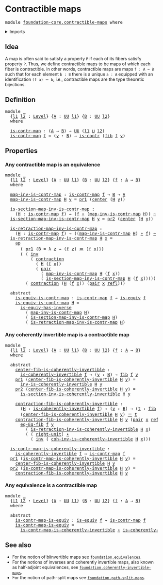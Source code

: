 # Contractible maps

<pre class="Agda"><a id="30" class="Keyword">module</a> <a id="37" href="foundation-core.contractible-maps.html" class="Module">foundation-core.contractible-maps</a> <a id="71" class="Keyword">where</a>
</pre>
<details><summary>Imports</summary>

<pre class="Agda"><a id="127" class="Keyword">open</a> <a id="132" class="Keyword">import</a> <a id="139" href="foundation.action-on-identifications-functions.html" class="Module">foundation.action-on-identifications-functions</a>
<a id="186" class="Keyword">open</a> <a id="191" class="Keyword">import</a> <a id="198" href="foundation.dependent-pair-types.html" class="Module">foundation.dependent-pair-types</a>
<a id="230" class="Keyword">open</a> <a id="235" class="Keyword">import</a> <a id="242" href="foundation.universe-levels.html" class="Module">foundation.universe-levels</a>

<a id="270" class="Keyword">open</a> <a id="275" class="Keyword">import</a> <a id="282" href="foundation-core.coherently-invertible-maps.html" class="Module">foundation-core.coherently-invertible-maps</a>
<a id="325" class="Keyword">open</a> <a id="330" class="Keyword">import</a> <a id="337" href="foundation-core.contractible-types.html" class="Module">foundation-core.contractible-types</a>
<a id="372" class="Keyword">open</a> <a id="377" class="Keyword">import</a> <a id="384" href="foundation-core.equivalences.html" class="Module">foundation-core.equivalences</a>
<a id="413" class="Keyword">open</a> <a id="418" class="Keyword">import</a> <a id="425" href="foundation-core.fibers-of-maps.html" class="Module">foundation-core.fibers-of-maps</a>
<a id="456" class="Keyword">open</a> <a id="461" class="Keyword">import</a> <a id="468" href="foundation-core.function-types.html" class="Module">foundation-core.function-types</a>
<a id="499" class="Keyword">open</a> <a id="504" class="Keyword">import</a> <a id="511" href="foundation-core.homotopies.html" class="Module">foundation-core.homotopies</a>
<a id="538" class="Keyword">open</a> <a id="543" class="Keyword">import</a> <a id="550" href="foundation-core.identity-types.html" class="Module">foundation-core.identity-types</a>
</pre>
</details>

## Idea

A map is often said to satisfy a property `P` if each of its fibers satisfy
property `P`. Thus, we define contractible maps to be maps of which each fiber
is contractible. In other words, contractible maps are maps `f : A → B` such
that for each element `b : B` there is a unique `a : A` equipped with an
identification `(f a) ＝ b`, i.e., contractible maps are the type theoretic
bijections.

## Definition

<pre class="Agda"><a id="1023" class="Keyword">module</a> <a id="1030" href="foundation-core.contractible-maps.html#1030" class="Module">_</a>
  <a id="1034" class="Symbol">{</a><a id="1035" href="foundation-core.contractible-maps.html#1035" class="Bound">l1</a> <a id="1038" href="foundation-core.contractible-maps.html#1038" class="Bound">l2</a> <a id="1041" class="Symbol">:</a> <a id="1043" href="Agda.Primitive.html#591" class="Postulate">Level</a><a id="1048" class="Symbol">}</a> <a id="1050" class="Symbol">{</a><a id="1051" href="foundation-core.contractible-maps.html#1051" class="Bound">A</a> <a id="1053" class="Symbol">:</a> <a id="1055" href="Agda.Primitive.html#320" class="Primitive">UU</a> <a id="1058" href="foundation-core.contractible-maps.html#1035" class="Bound">l1</a><a id="1060" class="Symbol">}</a> <a id="1062" class="Symbol">{</a><a id="1063" href="foundation-core.contractible-maps.html#1063" class="Bound">B</a> <a id="1065" class="Symbol">:</a> <a id="1067" href="Agda.Primitive.html#320" class="Primitive">UU</a> <a id="1070" href="foundation-core.contractible-maps.html#1038" class="Bound">l2</a><a id="1072" class="Symbol">}</a>
  <a id="1076" class="Keyword">where</a>

  <a id="1085" href="foundation-core.contractible-maps.html#1085" class="Function">is-contr-map</a> <a id="1098" class="Symbol">:</a> <a id="1100" class="Symbol">(</a><a id="1101" href="foundation-core.contractible-maps.html#1051" class="Bound">A</a> <a id="1103" class="Symbol">→</a> <a id="1105" href="foundation-core.contractible-maps.html#1063" class="Bound">B</a><a id="1106" class="Symbol">)</a> <a id="1108" class="Symbol">→</a> <a id="1110" href="Agda.Primitive.html#320" class="Primitive">UU</a> <a id="1113" class="Symbol">(</a><a id="1114" href="foundation-core.contractible-maps.html#1035" class="Bound">l1</a> <a id="1117" href="Agda.Primitive.html#804" class="Primitive Operator">⊔</a> <a id="1119" href="foundation-core.contractible-maps.html#1038" class="Bound">l2</a><a id="1121" class="Symbol">)</a>
  <a id="1125" href="foundation-core.contractible-maps.html#1085" class="Function">is-contr-map</a> <a id="1138" href="foundation-core.contractible-maps.html#1138" class="Bound">f</a> <a id="1140" class="Symbol">=</a> <a id="1142" class="Symbol">(</a><a id="1143" href="foundation-core.contractible-maps.html#1143" class="Bound">y</a> <a id="1145" class="Symbol">:</a> <a id="1147" href="foundation-core.contractible-maps.html#1063" class="Bound">B</a><a id="1148" class="Symbol">)</a> <a id="1150" class="Symbol">→</a> <a id="1152" href="foundation-core.contractible-types.html#780" class="Function">is-contr</a> <a id="1161" class="Symbol">(</a><a id="1162" href="foundation-core.fibers-of-maps.html#845" class="Function">fib</a> <a id="1166" href="foundation-core.contractible-maps.html#1138" class="Bound">f</a> <a id="1168" href="foundation-core.contractible-maps.html#1143" class="Bound">y</a><a id="1169" class="Symbol">)</a>
</pre>
## Properties

### Any contractible map is an equivalence

<pre class="Agda"><a id="1243" class="Keyword">module</a> <a id="1250" href="foundation-core.contractible-maps.html#1250" class="Module">_</a>
  <a id="1254" class="Symbol">{</a><a id="1255" href="foundation-core.contractible-maps.html#1255" class="Bound">l1</a> <a id="1258" href="foundation-core.contractible-maps.html#1258" class="Bound">l2</a> <a id="1261" class="Symbol">:</a> <a id="1263" href="Agda.Primitive.html#591" class="Postulate">Level</a><a id="1268" class="Symbol">}</a> <a id="1270" class="Symbol">{</a><a id="1271" href="foundation-core.contractible-maps.html#1271" class="Bound">A</a> <a id="1273" class="Symbol">:</a> <a id="1275" href="Agda.Primitive.html#320" class="Primitive">UU</a> <a id="1278" href="foundation-core.contractible-maps.html#1255" class="Bound">l1</a><a id="1280" class="Symbol">}</a> <a id="1282" class="Symbol">{</a><a id="1283" href="foundation-core.contractible-maps.html#1283" class="Bound">B</a> <a id="1285" class="Symbol">:</a> <a id="1287" href="Agda.Primitive.html#320" class="Primitive">UU</a> <a id="1290" href="foundation-core.contractible-maps.html#1258" class="Bound">l2</a><a id="1292" class="Symbol">}</a> <a id="1294" class="Symbol">{</a><a id="1295" href="foundation-core.contractible-maps.html#1295" class="Bound">f</a> <a id="1297" class="Symbol">:</a> <a id="1299" href="foundation-core.contractible-maps.html#1271" class="Bound">A</a> <a id="1301" class="Symbol">→</a> <a id="1303" href="foundation-core.contractible-maps.html#1283" class="Bound">B</a><a id="1304" class="Symbol">}</a>
  <a id="1308" class="Keyword">where</a>

  <a id="1317" href="foundation-core.contractible-maps.html#1317" class="Function">map-inv-is-contr-map</a> <a id="1338" class="Symbol">:</a> <a id="1340" href="foundation-core.contractible-maps.html#1085" class="Function">is-contr-map</a> <a id="1353" href="foundation-core.contractible-maps.html#1295" class="Bound">f</a> <a id="1355" class="Symbol">→</a> <a id="1357" href="foundation-core.contractible-maps.html#1283" class="Bound">B</a> <a id="1359" class="Symbol">→</a> <a id="1361" href="foundation-core.contractible-maps.html#1271" class="Bound">A</a>
  <a id="1365" href="foundation-core.contractible-maps.html#1317" class="Function">map-inv-is-contr-map</a> <a id="1386" href="foundation-core.contractible-maps.html#1386" class="Bound">H</a> <a id="1388" href="foundation-core.contractible-maps.html#1388" class="Bound">y</a> <a id="1390" class="Symbol">=</a> <a id="1392" href="foundation.dependent-pair-types.html#603" class="Field">pr1</a> <a id="1396" class="Symbol">(</a><a id="1397" href="foundation-core.contractible-types.html#872" class="Function">center</a> <a id="1404" class="Symbol">(</a><a id="1405" href="foundation-core.contractible-maps.html#1386" class="Bound">H</a> <a id="1407" href="foundation-core.contractible-maps.html#1388" class="Bound">y</a><a id="1408" class="Symbol">))</a>

  <a id="1414" href="foundation-core.contractible-maps.html#1414" class="Function">is-section-map-inv-is-contr-map</a> <a id="1446" class="Symbol">:</a>
    <a id="1452" class="Symbol">(</a><a id="1453" href="foundation-core.contractible-maps.html#1453" class="Bound">H</a> <a id="1455" class="Symbol">:</a> <a id="1457" href="foundation-core.contractible-maps.html#1085" class="Function">is-contr-map</a> <a id="1470" href="foundation-core.contractible-maps.html#1295" class="Bound">f</a><a id="1471" class="Symbol">)</a> <a id="1473" class="Symbol">→</a> <a id="1475" class="Symbol">(</a><a id="1476" href="foundation-core.contractible-maps.html#1295" class="Bound">f</a> <a id="1478" href="foundation-core.function-types.html#440" class="Function Operator">∘</a> <a id="1480" class="Symbol">(</a><a id="1481" href="foundation-core.contractible-maps.html#1317" class="Function">map-inv-is-contr-map</a> <a id="1502" href="foundation-core.contractible-maps.html#1453" class="Bound">H</a><a id="1503" class="Symbol">))</a> <a id="1506" href="foundation-core.homotopies.html#2268" class="Function Operator">~</a> <a id="1508" href="foundation-core.function-types.html#307" class="Function">id</a>
  <a id="1513" href="foundation-core.contractible-maps.html#1414" class="Function">is-section-map-inv-is-contr-map</a> <a id="1545" href="foundation-core.contractible-maps.html#1545" class="Bound">H</a> <a id="1547" href="foundation-core.contractible-maps.html#1547" class="Bound">y</a> <a id="1549" class="Symbol">=</a> <a id="1551" href="foundation.dependent-pair-types.html#615" class="Field">pr2</a> <a id="1555" class="Symbol">(</a><a id="1556" href="foundation-core.contractible-types.html#872" class="Function">center</a> <a id="1563" class="Symbol">(</a><a id="1564" href="foundation-core.contractible-maps.html#1545" class="Bound">H</a> <a id="1566" href="foundation-core.contractible-maps.html#1547" class="Bound">y</a><a id="1567" class="Symbol">))</a>

  <a id="1573" href="foundation-core.contractible-maps.html#1573" class="Function">is-retraction-map-inv-is-contr-map</a> <a id="1608" class="Symbol">:</a>
    <a id="1614" class="Symbol">(</a><a id="1615" href="foundation-core.contractible-maps.html#1615" class="Bound">H</a> <a id="1617" class="Symbol">:</a> <a id="1619" href="foundation-core.contractible-maps.html#1085" class="Function">is-contr-map</a> <a id="1632" href="foundation-core.contractible-maps.html#1295" class="Bound">f</a><a id="1633" class="Symbol">)</a> <a id="1635" class="Symbol">→</a> <a id="1637" class="Symbol">((</a><a id="1639" href="foundation-core.contractible-maps.html#1317" class="Function">map-inv-is-contr-map</a> <a id="1660" href="foundation-core.contractible-maps.html#1615" class="Bound">H</a><a id="1661" class="Symbol">)</a> <a id="1663" href="foundation-core.function-types.html#440" class="Function Operator">∘</a> <a id="1665" href="foundation-core.contractible-maps.html#1295" class="Bound">f</a><a id="1666" class="Symbol">)</a> <a id="1668" href="foundation-core.homotopies.html#2268" class="Function Operator">~</a> <a id="1670" href="foundation-core.function-types.html#307" class="Function">id</a>
  <a id="1675" href="foundation-core.contractible-maps.html#1573" class="Function">is-retraction-map-inv-is-contr-map</a> <a id="1710" href="foundation-core.contractible-maps.html#1710" class="Bound">H</a> <a id="1712" href="foundation-core.contractible-maps.html#1712" class="Bound">x</a> <a id="1714" class="Symbol">=</a>
    <a id="1720" href="foundation.action-on-identifications-functions.html#768" class="Function">ap</a>
      <a id="1729" class="Symbol">(</a> <a id="1731" href="foundation.dependent-pair-types.html#603" class="Field">pr1</a> <a id="1735" class="Symbol">{</a><a id="1736" class="Argument">B</a> <a id="1738" class="Symbol">=</a> <a id="1740" class="Symbol">λ</a> <a id="1742" href="foundation-core.contractible-maps.html#1742" class="Bound">z</a> <a id="1744" class="Symbol">→</a> <a id="1746" class="Symbol">(</a><a id="1747" href="foundation-core.contractible-maps.html#1295" class="Bound">f</a> <a id="1749" href="foundation-core.contractible-maps.html#1742" class="Bound">z</a><a id="1750" class="Symbol">)</a> <a id="1752" href="foundation-core.identity-types.html#5608" class="Function Operator">＝</a> <a id="1754" class="Symbol">(</a><a id="1755" href="foundation-core.contractible-maps.html#1295" class="Bound">f</a> <a id="1757" href="foundation-core.contractible-maps.html#1712" class="Bound">x</a><a id="1758" class="Symbol">)})</a>
      <a id="1768" class="Symbol">(</a> <a id="1770" class="Symbol">(</a> <a id="1772" href="foundation-core.identity-types.html#6845" class="Function">inv</a>
          <a id="1786" class="Symbol">(</a> <a id="1788" href="foundation-core.contractible-types.html#1210" class="Function">contraction</a>
            <a id="1812" class="Symbol">(</a> <a id="1814" href="foundation-core.contractible-maps.html#1710" class="Bound">H</a> <a id="1816" class="Symbol">(</a><a id="1817" href="foundation-core.contractible-maps.html#1295" class="Bound">f</a> <a id="1819" href="foundation-core.contractible-maps.html#1712" class="Bound">x</a><a id="1820" class="Symbol">))</a>
            <a id="1835" class="Symbol">(</a> <a id="1837" href="foundation.dependent-pair-types.html#586" class="InductiveConstructor">pair</a>
              <a id="1856" class="Symbol">(</a> <a id="1858" href="foundation-core.contractible-maps.html#1317" class="Function">map-inv-is-contr-map</a> <a id="1879" href="foundation-core.contractible-maps.html#1710" class="Bound">H</a> <a id="1881" class="Symbol">(</a><a id="1882" href="foundation-core.contractible-maps.html#1295" class="Bound">f</a> <a id="1884" href="foundation-core.contractible-maps.html#1712" class="Bound">x</a><a id="1885" class="Symbol">))</a>
              <a id="1902" class="Symbol">(</a> <a id="1904" href="foundation-core.contractible-maps.html#1414" class="Function">is-section-map-inv-is-contr-map</a> <a id="1936" href="foundation-core.contractible-maps.html#1710" class="Bound">H</a> <a id="1938" class="Symbol">(</a><a id="1939" href="foundation-core.contractible-maps.html#1295" class="Bound">f</a> <a id="1941" href="foundation-core.contractible-maps.html#1712" class="Bound">x</a><a id="1942" class="Symbol">)))))</a> <a id="1948" href="foundation-core.identity-types.html#6541" class="Function Operator">∙</a>
        <a id="1958" class="Symbol">(</a> <a id="1960" href="foundation-core.contractible-types.html#1210" class="Function">contraction</a> <a id="1972" class="Symbol">(</a><a id="1973" href="foundation-core.contractible-maps.html#1710" class="Bound">H</a> <a id="1975" class="Symbol">(</a><a id="1976" href="foundation-core.contractible-maps.html#1295" class="Bound">f</a> <a id="1978" href="foundation-core.contractible-maps.html#1712" class="Bound">x</a><a id="1979" class="Symbol">))</a> <a id="1982" class="Symbol">(</a><a id="1983" href="foundation.dependent-pair-types.html#586" class="InductiveConstructor">pair</a> <a id="1988" href="foundation-core.contractible-maps.html#1712" class="Bound">x</a> <a id="1990" href="foundation-core.identity-types.html#5591" class="InductiveConstructor">refl</a><a id="1994" class="Symbol">)))</a>

  <a id="2001" class="Keyword">abstract</a>
    <a id="2014" href="foundation-core.contractible-maps.html#2014" class="Function">is-equiv-is-contr-map</a> <a id="2036" class="Symbol">:</a> <a id="2038" href="foundation-core.contractible-maps.html#1085" class="Function">is-contr-map</a> <a id="2051" href="foundation-core.contractible-maps.html#1295" class="Bound">f</a> <a id="2053" class="Symbol">→</a> <a id="2055" href="foundation-core.equivalences.html#1259" class="Function">is-equiv</a> <a id="2064" href="foundation-core.contractible-maps.html#1295" class="Bound">f</a>
    <a id="2070" href="foundation-core.contractible-maps.html#2014" class="Function">is-equiv-is-contr-map</a> <a id="2092" href="foundation-core.contractible-maps.html#2092" class="Bound">H</a> <a id="2094" class="Symbol">=</a>
      <a id="2102" href="foundation-core.equivalences.html#4304" class="Function">is-equiv-has-inverse</a>
        <a id="2131" class="Symbol">(</a> <a id="2133" href="foundation-core.contractible-maps.html#1317" class="Function">map-inv-is-contr-map</a> <a id="2154" href="foundation-core.contractible-maps.html#2092" class="Bound">H</a><a id="2155" class="Symbol">)</a>
        <a id="2165" class="Symbol">(</a> <a id="2167" href="foundation-core.contractible-maps.html#1414" class="Function">is-section-map-inv-is-contr-map</a> <a id="2199" href="foundation-core.contractible-maps.html#2092" class="Bound">H</a><a id="2200" class="Symbol">)</a>
        <a id="2210" class="Symbol">(</a> <a id="2212" href="foundation-core.contractible-maps.html#1573" class="Function">is-retraction-map-inv-is-contr-map</a> <a id="2247" href="foundation-core.contractible-maps.html#2092" class="Bound">H</a><a id="2248" class="Symbol">)</a>
</pre>
### Any coherently invertible map is a contractible map

<pre class="Agda"><a id="2320" class="Keyword">module</a> <a id="2327" href="foundation-core.contractible-maps.html#2327" class="Module">_</a>
  <a id="2331" class="Symbol">{</a><a id="2332" href="foundation-core.contractible-maps.html#2332" class="Bound">l1</a> <a id="2335" href="foundation-core.contractible-maps.html#2335" class="Bound">l2</a> <a id="2338" class="Symbol">:</a> <a id="2340" href="Agda.Primitive.html#591" class="Postulate">Level</a><a id="2345" class="Symbol">}</a> <a id="2347" class="Symbol">{</a><a id="2348" href="foundation-core.contractible-maps.html#2348" class="Bound">A</a> <a id="2350" class="Symbol">:</a> <a id="2352" href="Agda.Primitive.html#320" class="Primitive">UU</a> <a id="2355" href="foundation-core.contractible-maps.html#2332" class="Bound">l1</a><a id="2357" class="Symbol">}</a> <a id="2359" class="Symbol">{</a><a id="2360" href="foundation-core.contractible-maps.html#2360" class="Bound">B</a> <a id="2362" class="Symbol">:</a> <a id="2364" href="Agda.Primitive.html#320" class="Primitive">UU</a> <a id="2367" href="foundation-core.contractible-maps.html#2335" class="Bound">l2</a><a id="2369" class="Symbol">}</a> <a id="2371" class="Symbol">{</a><a id="2372" href="foundation-core.contractible-maps.html#2372" class="Bound">f</a> <a id="2374" class="Symbol">:</a> <a id="2376" href="foundation-core.contractible-maps.html#2348" class="Bound">A</a> <a id="2378" class="Symbol">→</a> <a id="2380" href="foundation-core.contractible-maps.html#2360" class="Bound">B</a><a id="2381" class="Symbol">}</a>
  <a id="2385" class="Keyword">where</a>

  <a id="2394" class="Keyword">abstract</a>
    <a id="2407" href="foundation-core.contractible-maps.html#2407" class="Function">center-fib-is-coherently-invertible</a> <a id="2443" class="Symbol">:</a>
      <a id="2451" href="foundation-core.coherently-invertible-maps.html#1358" class="Function">is-coherently-invertible</a> <a id="2476" href="foundation-core.contractible-maps.html#2372" class="Bound">f</a> <a id="2478" class="Symbol">→</a> <a id="2480" class="Symbol">(</a><a id="2481" href="foundation-core.contractible-maps.html#2481" class="Bound">y</a> <a id="2483" class="Symbol">:</a> <a id="2485" href="foundation-core.contractible-maps.html#2360" class="Bound">B</a><a id="2486" class="Symbol">)</a> <a id="2488" class="Symbol">→</a> <a id="2490" href="foundation-core.fibers-of-maps.html#845" class="Function">fib</a> <a id="2494" href="foundation-core.contractible-maps.html#2372" class="Bound">f</a> <a id="2496" href="foundation-core.contractible-maps.html#2481" class="Bound">y</a>
    <a id="2502" href="foundation.dependent-pair-types.html#603" class="Field">pr1</a> <a id="2506" class="Symbol">(</a><a id="2507" href="foundation-core.contractible-maps.html#2407" class="Function">center-fib-is-coherently-invertible</a> <a id="2543" href="foundation-core.contractible-maps.html#2543" class="Bound">H</a> <a id="2545" href="foundation-core.contractible-maps.html#2545" class="Bound">y</a><a id="2546" class="Symbol">)</a> <a id="2548" class="Symbol">=</a>
      <a id="2556" href="foundation-core.coherently-invertible-maps.html#1656" class="Function">inv-is-coherently-invertible</a> <a id="2585" href="foundation-core.contractible-maps.html#2543" class="Bound">H</a> <a id="2587" href="foundation-core.contractible-maps.html#2545" class="Bound">y</a>
    <a id="2593" href="foundation.dependent-pair-types.html#615" class="Field">pr2</a> <a id="2597" class="Symbol">(</a><a id="2598" href="foundation-core.contractible-maps.html#2407" class="Function">center-fib-is-coherently-invertible</a> <a id="2634" href="foundation-core.contractible-maps.html#2634" class="Bound">H</a> <a id="2636" href="foundation-core.contractible-maps.html#2636" class="Bound">y</a><a id="2637" class="Symbol">)</a> <a id="2639" class="Symbol">=</a>
      <a id="2647" href="foundation-core.coherently-invertible-maps.html#1762" class="Function">is-section-inv-is-coherently-invertible</a> <a id="2687" href="foundation-core.contractible-maps.html#2634" class="Bound">H</a> <a id="2689" href="foundation-core.contractible-maps.html#2636" class="Bound">y</a>

    <a id="2696" href="foundation-core.contractible-maps.html#2696" class="Function">contraction-fib-is-coherently-invertible</a> <a id="2737" class="Symbol">:</a>
      <a id="2745" class="Symbol">(</a><a id="2746" href="foundation-core.contractible-maps.html#2746" class="Bound">H</a> <a id="2748" class="Symbol">:</a> <a id="2750" href="foundation-core.coherently-invertible-maps.html#1358" class="Function">is-coherently-invertible</a> <a id="2775" href="foundation-core.contractible-maps.html#2372" class="Bound">f</a><a id="2776" class="Symbol">)</a> <a id="2778" class="Symbol">→</a> <a id="2780" class="Symbol">(</a><a id="2781" href="foundation-core.contractible-maps.html#2781" class="Bound">y</a> <a id="2783" class="Symbol">:</a> <a id="2785" href="foundation-core.contractible-maps.html#2360" class="Bound">B</a><a id="2786" class="Symbol">)</a> <a id="2788" class="Symbol">→</a> <a id="2790" class="Symbol">(</a><a id="2791" href="foundation-core.contractible-maps.html#2791" class="Bound">t</a> <a id="2793" class="Symbol">:</a> <a id="2795" href="foundation-core.fibers-of-maps.html#845" class="Function">fib</a> <a id="2799" href="foundation-core.contractible-maps.html#2372" class="Bound">f</a> <a id="2801" href="foundation-core.contractible-maps.html#2781" class="Bound">y</a><a id="2802" class="Symbol">)</a> <a id="2804" class="Symbol">→</a>
      <a id="2812" class="Symbol">(</a><a id="2813" href="foundation-core.contractible-maps.html#2407" class="Function">center-fib-is-coherently-invertible</a> <a id="2849" href="foundation-core.contractible-maps.html#2746" class="Bound">H</a> <a id="2851" href="foundation-core.contractible-maps.html#2781" class="Bound">y</a><a id="2852" class="Symbol">)</a> <a id="2854" href="foundation-core.identity-types.html#5608" class="Function Operator">＝</a> <a id="2856" href="foundation-core.contractible-maps.html#2791" class="Bound">t</a>
    <a id="2862" href="foundation-core.contractible-maps.html#2696" class="Function">contraction-fib-is-coherently-invertible</a> <a id="2903" href="foundation-core.contractible-maps.html#2903" class="Bound">H</a> <a id="2905" href="foundation-core.contractible-maps.html#2905" class="Bound">y</a> <a id="2907" class="Symbol">(</a><a id="2908" href="foundation.dependent-pair-types.html#586" class="InductiveConstructor">pair</a> <a id="2913" href="foundation-core.contractible-maps.html#2913" class="Bound">x</a> <a id="2915" href="foundation-core.identity-types.html#5591" class="InductiveConstructor">refl</a><a id="2919" class="Symbol">)</a> <a id="2921" class="Symbol">=</a>
      <a id="2929" href="foundation-core.fibers-of-maps.html#1554" class="Function">eq-Eq-fib</a> <a id="2939" href="foundation-core.contractible-maps.html#2372" class="Bound">f</a> <a id="2941" href="foundation-core.contractible-maps.html#2905" class="Bound">y</a>
        <a id="2951" class="Symbol">(</a> <a id="2953" href="foundation-core.coherently-invertible-maps.html#1946" class="Function">is-retraction-inv-is-coherently-invertible</a> <a id="2996" href="foundation-core.contractible-maps.html#2903" class="Bound">H</a> <a id="2998" href="foundation-core.contractible-maps.html#2913" class="Bound">x</a><a id="2999" class="Symbol">)</a>
        <a id="3009" class="Symbol">(</a> <a id="3011" class="Symbol">(</a> <a id="3013" href="foundation-core.identity-types.html#7186" class="Function">right-unit</a><a id="3023" class="Symbol">)</a> <a id="3025" href="foundation-core.identity-types.html#6541" class="Function Operator">∙</a>
          <a id="3037" class="Symbol">(</a> <a id="3039" href="foundation-core.identity-types.html#6845" class="Function">inv</a> <a id="3043" class="Symbol">(</a> <a id="3045" href="foundation-core.coherently-invertible-maps.html#2142" class="Function">coh-inv-is-coherently-invertible</a> <a id="3078" href="foundation-core.contractible-maps.html#2903" class="Bound">H</a> <a id="3080" href="foundation-core.contractible-maps.html#2913" class="Bound">x</a><a id="3081" class="Symbol">)))</a>

  <a id="3088" href="foundation-core.contractible-maps.html#3088" class="Function">is-contr-map-is-coherently-invertible</a> <a id="3126" class="Symbol">:</a>
    <a id="3132" href="foundation-core.coherently-invertible-maps.html#1358" class="Function">is-coherently-invertible</a> <a id="3157" href="foundation-core.contractible-maps.html#2372" class="Bound">f</a> <a id="3159" class="Symbol">→</a> <a id="3161" href="foundation-core.contractible-maps.html#1085" class="Function">is-contr-map</a> <a id="3174" href="foundation-core.contractible-maps.html#2372" class="Bound">f</a>
  <a id="3178" href="foundation.dependent-pair-types.html#603" class="Field">pr1</a> <a id="3182" class="Symbol">(</a><a id="3183" href="foundation-core.contractible-maps.html#3088" class="Function">is-contr-map-is-coherently-invertible</a> <a id="3221" href="foundation-core.contractible-maps.html#3221" class="Bound">H</a> <a id="3223" href="foundation-core.contractible-maps.html#3223" class="Bound">y</a><a id="3224" class="Symbol">)</a> <a id="3226" class="Symbol">=</a>
    <a id="3232" href="foundation-core.contractible-maps.html#2407" class="Function">center-fib-is-coherently-invertible</a> <a id="3268" href="foundation-core.contractible-maps.html#3221" class="Bound">H</a> <a id="3270" href="foundation-core.contractible-maps.html#3223" class="Bound">y</a>
  <a id="3274" href="foundation.dependent-pair-types.html#615" class="Field">pr2</a> <a id="3278" class="Symbol">(</a><a id="3279" href="foundation-core.contractible-maps.html#3088" class="Function">is-contr-map-is-coherently-invertible</a> <a id="3317" href="foundation-core.contractible-maps.html#3317" class="Bound">H</a> <a id="3319" href="foundation-core.contractible-maps.html#3319" class="Bound">y</a><a id="3320" class="Symbol">)</a> <a id="3322" class="Symbol">=</a>
    <a id="3328" href="foundation-core.contractible-maps.html#2696" class="Function">contraction-fib-is-coherently-invertible</a> <a id="3369" href="foundation-core.contractible-maps.html#3317" class="Bound">H</a> <a id="3371" href="foundation-core.contractible-maps.html#3319" class="Bound">y</a>
</pre>
### Any equivalence is a contractible map

<pre class="Agda"><a id="3429" class="Keyword">module</a> <a id="3436" href="foundation-core.contractible-maps.html#3436" class="Module">_</a>
  <a id="3440" class="Symbol">{</a><a id="3441" href="foundation-core.contractible-maps.html#3441" class="Bound">l1</a> <a id="3444" href="foundation-core.contractible-maps.html#3444" class="Bound">l2</a> <a id="3447" class="Symbol">:</a> <a id="3449" href="Agda.Primitive.html#591" class="Postulate">Level</a><a id="3454" class="Symbol">}</a> <a id="3456" class="Symbol">{</a><a id="3457" href="foundation-core.contractible-maps.html#3457" class="Bound">A</a> <a id="3459" class="Symbol">:</a> <a id="3461" href="Agda.Primitive.html#320" class="Primitive">UU</a> <a id="3464" href="foundation-core.contractible-maps.html#3441" class="Bound">l1</a><a id="3466" class="Symbol">}</a> <a id="3468" class="Symbol">{</a><a id="3469" href="foundation-core.contractible-maps.html#3469" class="Bound">B</a> <a id="3471" class="Symbol">:</a> <a id="3473" href="Agda.Primitive.html#320" class="Primitive">UU</a> <a id="3476" href="foundation-core.contractible-maps.html#3444" class="Bound">l2</a><a id="3478" class="Symbol">}</a> <a id="3480" class="Symbol">{</a><a id="3481" href="foundation-core.contractible-maps.html#3481" class="Bound">f</a> <a id="3483" class="Symbol">:</a> <a id="3485" href="foundation-core.contractible-maps.html#3457" class="Bound">A</a> <a id="3487" class="Symbol">→</a> <a id="3489" href="foundation-core.contractible-maps.html#3469" class="Bound">B</a><a id="3490" class="Symbol">}</a>
  <a id="3494" class="Keyword">where</a>

  <a id="3503" class="Keyword">abstract</a>
    <a id="3516" href="foundation-core.contractible-maps.html#3516" class="Function">is-contr-map-is-equiv</a> <a id="3538" class="Symbol">:</a> <a id="3540" href="foundation-core.equivalences.html#1259" class="Function">is-equiv</a> <a id="3549" href="foundation-core.contractible-maps.html#3481" class="Bound">f</a> <a id="3551" class="Symbol">→</a> <a id="3553" href="foundation-core.contractible-maps.html#1085" class="Function">is-contr-map</a> <a id="3566" href="foundation-core.contractible-maps.html#3481" class="Bound">f</a>
    <a id="3572" href="foundation-core.contractible-maps.html#3516" class="Function">is-contr-map-is-equiv</a> <a id="3594" class="Symbol">=</a>
      <a id="3602" href="foundation-core.contractible-maps.html#3088" class="Function">is-contr-map-is-coherently-invertible</a> <a id="3640" href="foundation-core.function-types.html#440" class="Function Operator">∘</a> <a id="3642" href="foundation-core.equivalences.html#4919" class="Function">is-coherently-invertible-is-equiv</a>
</pre>
## See also

- For the notion of biinvertible maps see
  [`foundation.equivalences`](foundation.equivalences.md).
- For the notions of inverses and coherently invertible maps, also known as
  half-adjoint equivalences, see
  [`foundation.coherently-invertible-maps`](foundation.coherently-invertible-maps.md).
- For the notion of path-split maps see
  [`foundation.path-split-maps`](foundation.path-split-maps.md).
